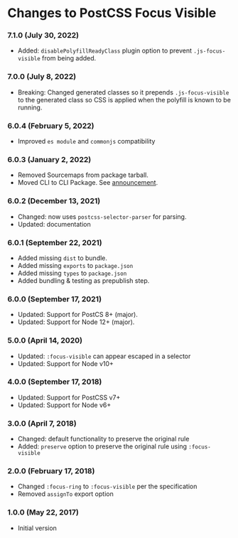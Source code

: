 # Changes to PostCSS Focus Visible

### 7.1.0 (July 30, 2022)

- Added: `disablePolyfillReadyClass` plugin option to prevent `.js-focus-visible` from being added.

### 7.0.0 (July 8, 2022)

- Breaking: Changed generated classes so it prepends `.js-focus-visible` to the 
generated class so CSS is applied when the polyfill is known to be running.

### 6.0.4 (February 5, 2022)

- Improved `es module` and `commonjs` compatibility

### 6.0.3 (January 2, 2022)

- Removed Sourcemaps from package tarball.
- Moved CLI to CLI Package. See [announcement](https://github.com/csstools/postcss-plugins/discussions/121).

### 6.0.2 (December 13, 2021)

- Changed: now uses `postcss-selector-parser` for parsing.
- Updated: documentation

### 6.0.1 (September 22, 2021)

- Added missing `dist` to bundle.
- Added missing `exports` to `package.json`
- Added missing `types` to `package.json`
- Added bundling & testing as prepublish step.

### 6.0.0 (September 17, 2021)

- Updated: Support for PostCS 8+ (major).
- Updated: Support for Node 12+ (major).

### 5.0.0 (April 14, 2020)

- Updated: `:focus-visible` can appear escaped in a selector
- Updated: Support for Node v10+

### 4.0.0 (September 17, 2018)

- Updated: Support for PostCSS v7+
- Updated: Support for Node v6+

### 3.0.0 (April 7, 2018)

- Changed: default functionality to preserve the original rule
- Added: `preserve` option to preserve the original rule using `:focus-visible`

### 2.0.0 (February 17, 2018)

- Changed `:focus-ring` to `:focus-visible` per the specification
- Removed `assignTo` export option

### 1.0.0 (May 22, 2017)

- Initial version
